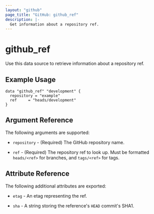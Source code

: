 ```yaml
---
layout: "github"
page_title: "GitHub: github_ref"
description: |-
  Get information about a repository ref.
---
```


# github_ref

Use this data source to retrieve information about a repository ref.

## Example Usage

```hcl
data "github_ref" "development" {
  repository = "example"
  ref     = "heads/development"
}
```

## Argument Reference

The following arguments are supported:

* `repository` - (Required) The GitHub repository name.

* `ref` - (Required) The repository ref to look up. Must be formatted `heads/<ref>` for branches, and `tags/<ref>` for tags.

## Attribute Reference

The following additional attributes are exported:

* `etag` - An etag representing the ref.

* `sha` - A string storing the reference's `HEAD` commit's SHA1.
